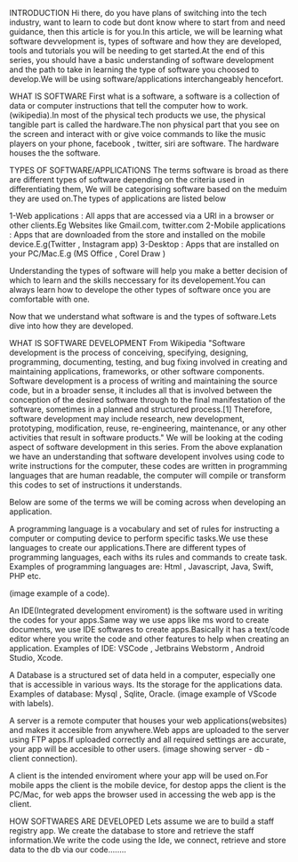 INTRODUCTION
Hi there, do you have plans of switching into the tech industry, want to learn to code but dont know where to start from and need guidance, then this article is for you.In this article, we will be learning what software devvelopment is, types of software and how they are developed, tools and tutorials you will be needing to get started.At the end of this series, you should have a basic understanding of software development and the path to take in learning the type of software you choosed to develop.We will be using software/applications interchangeably hencefort.

WHAT IS SOFTWARE
First what is a software, a software is a collection of data or computer instructions that tell the computer how to work.(wikipedia).In most of the physical tech products we use, the physical tangible part is called the hardware.The non physical part that you see on the screen  and interact with or give voice commands to  like the music players on your phone, facebook , twitter, siri are software. The hardware houses the the software.


TYPES OF SOFTWARE/APPLICATIONS
The terms software is broad as there are different types of software depending on the criteria used in differentiating them, We will be categorising software based on the meduim they are used on.The types of applications are listed below

1-Web applications : All apps that are accessed via a URl in a browser or other clients.Eg Websites like Gmail.com, twitter.com
2-Mobile applications : Apps that are downloaded from the store and installed on the  mobile device.E.g(Twitter , Instagram app)
3-Desktop : Apps that are installed on your PC/Mac.E.g (MS Office , Corel Draw )


Understanding the types of software will help you make a better decision of which  to learn and the skills neccessary for its developement.You can always learn how to develope the other types of software once you are comfortable with one.

Now that we understand what software is and the types of software.Lets dive into how they are developed.



WHAT IS SOFTWARE DEVELOPMENT
From Wikipedia 
"Software development is the process of conceiving, specifying, designing, programming, documenting, testing, and bug fixing involved in creating and maintaining applications, frameworks, or other software components. Software development is a process of writing and maintaining the source code, but in a broader sense, it includes all that is involved between the conception of the desired software through to the final manifestation of the software, sometimes in a planned and structured process.[1] Therefore, software development may include research, new development, prototyping, modification, reuse, re-engineering, maintenance, or any other activities that result in software products." 
We will be looking at the coding aspect of software development in this series.
From the above explanation we have an understanding that software developent involves using code to write instructions for the computer, these codes are written in programming languages that are human readable, the computer will compile or transform this codes to set of instructions it understands. 

Below are some of the terms we will be coming across when developing an application.

A programming language is a vocabulary and set of  rules for instructing a computer or computing device to perform specific tasks.We use these languages to create our applications.There are different types of programming languages, each withs its rules and commands to create task. 
Examples of programming languages are: Html , Javascript, Java, Swift, PHP etc.

(image example of a code).

An IDE(Integrated development enviroment) is the software used in writing the codes for your apps.Same way we use apps like ms word to create documents, we use IDE softwares to create apps.Basically it has a text/code editor where you write the code and other features to help  when creating an application.
Examples of IDE: VSCode , Jetbrains Webstorm , Android Studio, Xcode.

A Database is a structured set of data held in a computer, especially one that is accessible in various ways. Its the storage for the applications data.
Examples of database: Mysql , Sqlite, Oracle.
(image example of VScode with labels).

A server is a remote computer that houses your web applications(websites) and makes it accesible from anywhere.Web apps are uploaded to the server using FTP apps.If uploaded correctly and all required settings are accurate, your app will be accesible to other users.
(image showing server - db - client connection).

A client is the intended enviroment where your app will be used on.For mobile apps the client is the mobile device, for destop apps the client is the PC/Mac, for web apps the browser used in accessing the web app is the client.


HOW SOFTWARES ARE DEVELOPED
Lets assume we are to build a staff registry app. We create the database to store and retrieve the staff information.We write the code using the Ide, we connect, retrieve and store data to the db via our code........




